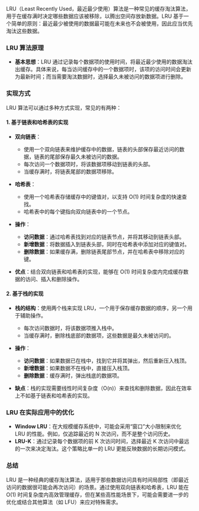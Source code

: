 LRU（Least Recently Used，最近最少使用）算法是一种常见的缓存淘汰算法，用于在缓存满时决定哪些数据应该被移除，以腾出空间存放新数据。LRU 基于一个简单的原则：最近最少被使用的数据最可能在未来也不会被使用，因此应当优先淘汰这些数据。

### **LRU 算法原理**
- **基本思想**：LRU 通过记录每个数据项的使用时间，将最近最少使用的数据淘汰出缓存。具体来说，每当访问缓存中的一个数据项时，该项的访问时间会更新为最新时间；而当需要淘汰数据时，选择最久未被访问的数据项进行删除。

### **实现方式**
LRU 算法可以通过多种方式实现，常见的有两种：

#### **1. 基于链表和哈希表的实现**
- **双向链表**：
  - 使用一个双向链表来维护缓存中的数据，链表的头部保存最近访问的数据，链表的尾部保存最久未被访问的数据。
  - 每次访问一个数据项时，将该数据项移动到链表的头部。
  - 当缓存满时，将链表尾部的数据项移除。

- **哈希表**：
  - 使用一个哈希表存储缓存中的键值对，以支持 O(1) 时间复杂度的快速查找。
  - 哈希表中的每个键指向双向链表中的一个节点。

- **操作**：
  - **访问数据**：通过哈希表找到对应的链表节点，并将其移动到链表头部。
  - **新增数据**：将数据插入到链表头部，同时在哈希表中添加对应的键值对。
  - **删除数据**：如果缓存满，删除链表尾部节点，并在哈希表中移除对应的键。

- **优点**：结合双向链表和哈希表的实现，能够在 O(1) 时间复杂度内完成缓存数据的访问、插入和删除操作。

#### **2. 基于栈的实现**
- **栈的结构**：使用两个栈来实现 LRU，一个用于保存缓存数据的顺序，另一个用于辅助操作。
  - 每次访问数据时，将该数据项推入栈中。
  - 当缓存满时，删除栈底部的数据项，这些数据是最久未被访问的。

- **操作**：
  - **访问数据**：如果数据已在栈中，找到它并将其弹出，然后重新压入栈顶。
  - **新增数据**：如果数据不在栈中，直接压入栈顶。
  - **删除数据**：缓存满时，弹出栈底的数据项。

- **缺点**：栈的实现需要线性时间复杂度（O(n)）来查找和删除数据，因此在效率上不如基于链表和哈希表的实现。

### **LRU 在实际应用中的优化**
- **Window LRU**：在大规模缓存系统中，可能会采用“窗口”大小限制来优化 LRU 的性能。例如，仅追踪最近的 N 次访问，而不是整个访问历史。
- **LRU-K**：通过记录每个数据项的前 K 次访问时间，选择最近 K 次访问中最远的一次来决定淘汰。这个策略比单一的 LRU 更能反映数据的长期访问模式。

### **总结**
LRU 是一种经典的缓存淘汰算法，适用于那些数据访问具有时间局部性（即最近访问的数据很可能会再次访问）的场景。通过使用双向链表和哈希表，LRU 能在 O(1) 时间复杂度内高效管理缓存，但在某些高性能场景下，可能会需要进一步的优化或结合其他算法（如 LFU）来应对特殊需求。